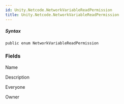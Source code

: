 ```yaml
---  
id: Unity.Netcode.NetworkVariableReadPermission  
title: Unity.Netcode.NetworkVariableReadPermission  
---
```


##### Syntax

<div class="codewrapper">

``` lang-csharp
public enum NetworkVariableReadPermission
```

</div>

### Fields

Name

Description

Everyone

Owner
